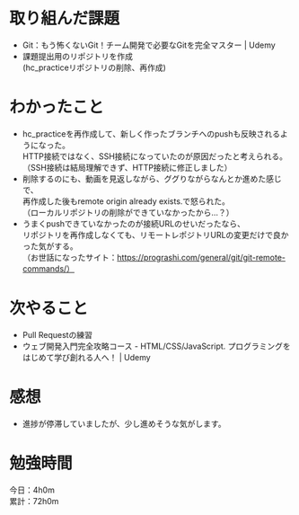 # 取り組んだ課題
* Git：もう怖くないGit！チーム開発で必要なGitを完全マスター | Udemy
* 課題提出用のリポジトリを作成  
  (hc_practiceリポジトリの削除、再作成)
 
# わかったこと
* hc_practiceを再作成して、新しく作ったブランチへのpushも反映されるようになった。  
  HTTP接続ではなく、SSH接続になっていたのが原因だったと考えられる。  
  （SSH接続は結局理解できず、HTTP接続に修正しました）
* 削除するのにも、動画を見返しながら、ググりながらなんとか進めた感じで、  
  再作成した後もremote origin already exists.で怒られた。  
  （ローカルリポジトリの削除ができていなかったから…？）
* うまくpushできていなかったのが接続URLのせいだったなら、  
  リポジトリを再作成しなくても、リモートレポジトリURLの変更だけで良かった気がする。  
  （お世話になったサイト：https://prograshi.com/general/git/git-remote-commands/）

# 次やること
* Pull Requestの練習
* ウェブ開発入門完全攻略コース - HTML/CSS/JavaScript. プログラミングをはじめて学び創れる人へ！ | Udemy

# 感想
* 進捗が停滞していましたが、少し進めそうな気がします。

# 勉強時間
今日：4h0m  
累計：72h0m